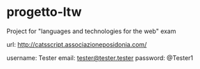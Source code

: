 # progetto-ltw

Project for "languages and technologies for the web" exam


url: http://catsscript.associazioneposidonia.com/

username: Tester
email: tester@tester.tester
password: @Tester1
